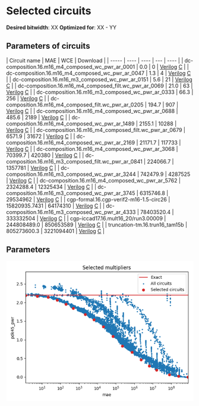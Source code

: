 
Selected circuits
===================
**Desired bitwidth**: XX
**Optimized for**: XX - YY


Parameters of circuits
----------------------------

| Circuit name | MAE | WCE | Download |
| ----- |  ---- | ---- | --- | ---- | 
| dc-composition.16.m16_m4_composed_wc_pwr_ar_0001 | 0.0 | 0 |  [Verilog](dc-composition.16.m16_m4_composed_wc_pwr_ar_0001.v) [C](dc-composition.16.m16_m4_composed_wc_pwr_ar_0001.c) |
| dc-composition.16.m16_m4_composed_wc_pwr_ar_0047 | 1.3 | 4 |  [Verilog](dc-composition.16.m16_m4_composed_wc_pwr_ar_0047.v) [C](dc-composition.16.m16_m4_composed_wc_pwr_ar_0047.c) |
| dc-composition.16.m16_m3_composed_wc_pwr_ar_0151 | 5.6 | 21 |  [Verilog](dc-composition.16.m16_m3_composed_wc_pwr_ar_0151.v) [C](dc-composition.16.m16_m3_composed_wc_pwr_ar_0151.c) |
| dc-composition.16.m16_m4_composed_filt.wc_pwr_ar_0069 | 21.0 | 63 |  [Verilog](dc-composition.16.m16_m4_composed_filt.wc_pwr_ar_0069.v) [C](dc-composition.16.m16_m4_composed_filt.wc_pwr_ar_0069.c) |
| dc-composition.16.m16_m3_composed_wc_pwr_ar_0333 | 66.3 | 256 |  [Verilog](dc-composition.16.m16_m3_composed_wc_pwr_ar_0333.v) [C](dc-composition.16.m16_m3_composed_wc_pwr_ar_0333.c) |
| dc-composition.16.m16_m4_composed_filt.wc_pwr_ar_0205 | 194.7 | 907 |  [Verilog](dc-composition.16.m16_m4_composed_filt.wc_pwr_ar_0205.v) [C](dc-composition.16.m16_m4_composed_filt.wc_pwr_ar_0205.c) |
| dc-composition.16.m16_m4_composed_wc_pwr_ar_0688 | 485.6 | 2189 |  [Verilog](dc-composition.16.m16_m4_composed_wc_pwr_ar_0688.v) [C](dc-composition.16.m16_m4_composed_wc_pwr_ar_0688.c) |
| dc-composition.16.m16_m4_composed_wc_pwr_ar_1489 | 2155.1 | 10288 |  [Verilog](dc-composition.16.m16_m4_composed_wc_pwr_ar_1489.v) [C](dc-composition.16.m16_m4_composed_wc_pwr_ar_1489.c) |
| dc-composition.16.m16_m4_composed_filt.wc_pwr_ar_0679 | 6571.9 | 31672 |  [Verilog](dc-composition.16.m16_m4_composed_filt.wc_pwr_ar_0679.v) [C](dc-composition.16.m16_m4_composed_filt.wc_pwr_ar_0679.c) |
| dc-composition.16.m16_m4_composed_wc_pwr_ar_2169 | 21171.7 | 117733 |  [Verilog](dc-composition.16.m16_m4_composed_wc_pwr_ar_2169.v) [C](dc-composition.16.m16_m4_composed_wc_pwr_ar_2169.c) |
| dc-composition.16.m16_m4_composed_wc_pwr_ar_3068 | 70399.7 | 420380 |  [Verilog](dc-composition.16.m16_m4_composed_wc_pwr_ar_3068.v) [C](dc-composition.16.m16_m4_composed_wc_pwr_ar_3068.c) |
| dc-composition.16.m16_m3_composed_filt.wc_pwr_ar_0841 | 224066.7 | 1357781 |  [Verilog](dc-composition.16.m16_m3_composed_filt.wc_pwr_ar_0841.v) [C](dc-composition.16.m16_m3_composed_filt.wc_pwr_ar_0841.c) |
| dc-composition.16.m16_m3_composed_wc_pwr_ar_3244 | 742479.9 | 4287525 |  [Verilog](dc-composition.16.m16_m3_composed_wc_pwr_ar_3244.v) [C](dc-composition.16.m16_m3_composed_wc_pwr_ar_3244.c) |
| dc-composition.16.m16_m4_composed_wc_pwr_ar_5762 | 2324288.4 | 12325434 |  [Verilog](dc-composition.16.m16_m4_composed_wc_pwr_ar_5762.v) [C](dc-composition.16.m16_m4_composed_wc_pwr_ar_5762.c) |
| dc-composition.16.m16_m3_composed_wc_pwr_ar_3745 | 6315746.8 | 29534962 |  [Verilog](dc-composition.16.m16_m3_composed_wc_pwr_ar_3745.v) [C](dc-composition.16.m16_m3_composed_wc_pwr_ar_3745.c) |
| cgp-formal.16.cgp-verif2-m16-1.5-circ26 | 15820935.7431 | 64174310 |  [Verilog](cgp-formal.16.cgp-verif2-m16-1.5-circ26.v) [C](cgp-formal.16.cgp-verif2-m16-1.5-circ26.c) |
| dc-composition.16.m16_m3_composed_wc_pwr_ar_4333 | 78403520.4 | 333332504 |  [Verilog](dc-composition.16.m16_m3_composed_wc_pwr_ar_4333.v) [C](dc-composition.16.m16_m3_composed_wc_pwr_ar_4333.c) |
| cgp-iccad17.16.mult16_20/run3.00009 | 244808489.0 | 850653589 |  [Verilog](cgp-iccad17.16.mult16_20_run3.00009.v) [C](cgp-iccad17.16.mult16_20_run3.00009.c) |
| truncation-tm.16.trun16_tam15b | 805273600.3 | 3221094401 |  [Verilog](truncation-tm.16.trun16_tam15b.v) [C](truncation-tm.16.trun16_tam15b.c) |

Parameters
--------------
![Parameters figure](fig.png)
         